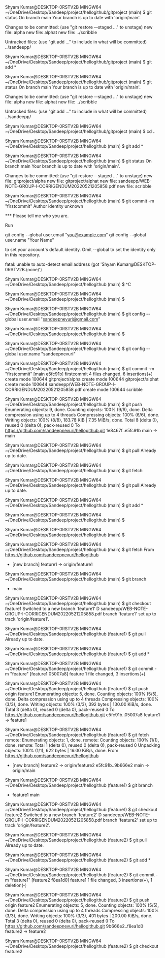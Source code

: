 



Shyam Kumar@DESKTOP-0RSTV2B MINGW64 ~/OneDrive/Desktop/Sandeep/project/hellogithub/gitproject (main)
$ git status
On branch main
Your branch is up to date with 'origin/main'.

Changes to be committed:
  (use "git restore --staged <file>..." to unstage)
        new file:   alpha
        new file:   alphat
        new file:   ../scribble

Untracked files:
  (use "git add <file>..." to include in what will be committed)
        ../sandeepp/


Shyam Kumar@DESKTOP-0RSTV2B MINGW64 ~/OneDrive/Desktop/Sandeep/project/hellogithub/gitproject (main)
$ git add *

Shyam Kumar@DESKTOP-0RSTV2B MINGW64 ~/OneDrive/Desktop/Sandeep/project/hellogithub/gitproject (main)
$ git status
On branch main
Your branch is up to date with 'origin/main'.

Changes to be committed:
  (use "git restore --staged <file>..." to unstage)
        new file:   alpha
        new file:   alphat
        new file:   ../scribble

Untracked files:
  (use "git add <file>..." to include in what will be committed)
        ../sandeepp/


Shyam Kumar@DESKTOP-0RSTV2B MINGW64 ~/OneDrive/Desktop/Sandeep/project/hellogithub/gitproject (main)
$ cd ..

Shyam Kumar@DESKTOP-0RSTV2B MINGW64 ~/OneDrive/Desktop/Sandeep/project/hellogithub (main)
$ git add *

Shyam Kumar@DESKTOP-0RSTV2B MINGW64 ~/OneDrive/Desktop/Sandeep/project/hellogithub (main)
$ git status
On branch main
Your branch is up to date with 'origin/main'.

Changes to be committed:
  (use "git restore --staged <file>..." to unstage)
        new file:   gitproject/alpha
        new file:   gitproject/alphat
        new file:   sandeepp/WEB-NOTE-GROUP-I-CORRIGENDUM20220521205858.pdf
        new file:   scribble


Shyam Kumar@DESKTOP-0RSTV2B MINGW64 ~/OneDrive/Desktop/Sandeep/project/hellogithub (main)
$ git commit -m "firstcommit"
Author identity unknown

*** Please tell me who you are.

Run

  git config --global user.email "you@example.com"
  git config --global user.name "Your Name"

to set your account's default identity.
Omit --global to set the identity only in this repository.

fatal: unable to auto-detect email address (got 'Shyam Kumar@DESKTOP-0RSTV2B.(none)')

Shyam Kumar@DESKTOP-0RSTV2B MINGW64 ~/OneDrive/Desktop/Sandeep/project/hellogithub (main)
$ ^C

Shyam Kumar@DESKTOP-0RSTV2B MINGW64 ~/OneDrive/Desktop/Sandeep/project/hellogithub (main)
$

Shyam Kumar@DESKTOP-0RSTV2B MINGW64 ~/OneDrive/Desktop/Sandeep/project/hellogithub (main)
$ git config --global user.email "sandeepnevuri@gmail.com"

Shyam Kumar@DESKTOP-0RSTV2B MINGW64 ~/OneDrive/Desktop/Sandeep/project/hellogithub (main)
$

Shyam Kumar@DESKTOP-0RSTV2B MINGW64 ~/OneDrive/Desktop/Sandeep/project/hellogithub (main)
$  git config --global user.name "sandeepnevuri"

Shyam Kumar@DESKTOP-0RSTV2B MINGW64 ~/OneDrive/Desktop/Sandeep/project/hellogithub (main)
$ git commit -m "firstcommit"
[main e5fc91b] firstcommit
 4 files changed, 6 insertions(+)
 create mode 100644 gitproject/alpha
 create mode 100644 gitproject/alphat
 create mode 100644 sandeepp/WEB-NOTE-GROUP-I-CORRIGENDUM20220521205858.pdf
 create mode 100644 scribble

Shyam Kumar@DESKTOP-0RSTV2B MINGW64 ~/OneDrive/Desktop/Sandeep/project/hellogithub (main)
$ git push
Enumerating objects: 9, done.
Counting objects: 100% (9/9), done.
Delta compression using up to 4 threads
Compressing objects: 100% (6/6), done.
Writing objects: 100% (8/8), 183.78 KiB | 7.35 MiB/s, done.
Total 8 (delta 0), reused 0 (delta 0), pack-reused 0
To https://github.com/sandeepnevuri/hellogithub.git
   1e8467f..e5fc91b  main -> main

Shyam Kumar@DESKTOP-0RSTV2B MINGW64 ~/OneDrive/Desktop/Sandeep/project/hellogithub (main)
$ git pull
Already up to date.

Shyam Kumar@DESKTOP-0RSTV2B MINGW64 ~/OneDrive/Desktop/Sandeep/project/hellogithub (main)
$ git fetch

Shyam Kumar@DESKTOP-0RSTV2B MINGW64 ~/OneDrive/Desktop/Sandeep/project/hellogithub (main)
$ git pull
Already up to date.

Shyam Kumar@DESKTOP-0RSTV2B MINGW64 ~/OneDrive/Desktop/Sandeep/project/hellogithub (main)
$ git add *


Shyam Kumar@DESKTOP-0RSTV2B MINGW64 ~/OneDrive/Desktop/Sandeep/project/hellogithub (main)
$


Shyam Kumar@DESKTOP-0RSTV2B MINGW64 ~/OneDrive/Desktop/Sandeep/project/hellogithub (main)
$

Shyam Kumar@DESKTOP-0RSTV2B MINGW64 ~/OneDrive/Desktop/Sandeep/project/hellogithub (main)
$ git fetch
From https://github.com/sandeepnevuri/hellogithub
 * [new branch]      feature1   -> origin/feature1

Shyam Kumar@DESKTOP-0RSTV2B MINGW64 ~/OneDrive/Desktop/Sandeep/project/hellogithub (main)
$ git branch
* main

Shyam Kumar@DESKTOP-0RSTV2B MINGW64 ~/OneDrive/Desktop/Sandeep/project/hellogithub (main)
$ git checkout feature1
Switched to a new branch 'feature1'
D       sandeepp/WEB-NOTE-GROUP-I-CORRIGENDUM20220521205858.pdf
branch 'feature1' set up to track 'origin/feature1'.

Shyam Kumar@DESKTOP-0RSTV2B MINGW64 ~/OneDrive/Desktop/Sandeep/project/hellogithub (feature1)
$ git pull
Already up to date.

Shyam Kumar@DESKTOP-0RSTV2B MINGW64 ~/OneDrive/Desktop/Sandeep/project/hellogithub (feature1)
$ git add *

Shyam Kumar@DESKTOP-0RSTV2B MINGW64 ~/OneDrive/Desktop/Sandeep/project/hellogithub (feature1)
$ git commit -m "feature"
[feature1 05007a8] feature
 1 file changed, 3 insertions(+)

Shyam Kumar@DESKTOP-0RSTV2B MINGW64 ~/OneDrive/Desktop/Sandeep/project/hellogithub (feature1)
$ git push origin feature1
Enumerating objects: 5, done.
Counting objects: 100% (5/5), done.
Delta compression using up to 4 threads
Compressing objects: 100% (3/3), done.
Writing objects: 100% (3/3), 392 bytes | 130.00 KiB/s, done.
Total 3 (delta 0), reused 0 (delta 0), pack-reused 0
To https://github.com/sandeepnevuri/hellogithub.git
   e5fc91b..05007a8  feature1 -> feature1

Shyam Kumar@DESKTOP-0RSTV2B MINGW64 ~/OneDrive/Desktop/Sandeep/project/hellogithub (feature1)
$ git fetch
remote: Enumerating objects: 1, done.
remote: Counting objects: 100% (1/1), done.
remote: Total 1 (delta 0), reused 0 (delta 0), pack-reused 0
Unpacking objects: 100% (1/1), 622 bytes | 16.00 KiB/s, done.
From https://github.com/sandeepnevuri/hellogithub
 * [new branch]      feature2   -> origin/feature2
   e5fc91b..9b666e2  main       -> origin/main

Shyam Kumar@DESKTOP-0RSTV2B MINGW64 ~/OneDrive/Desktop/Sandeep/project/hellogithub (feature1)
$ git branch
* feature1
  main

Shyam Kumar@DESKTOP-0RSTV2B MINGW64 ~/OneDrive/Desktop/Sandeep/project/hellogithub (feature1)
$ git checkout feature2
Switched to a new branch 'feature2'
D       sandeepp/WEB-NOTE-GROUP-I-CORRIGENDUM20220521205858.pdf
branch 'feature2' set up to track 'origin/feature2'.

Shyam Kumar@DESKTOP-0RSTV2B MINGW64 ~/OneDrive/Desktop/Sandeep/project/hellogithub (feature2)
$ git pull
Already up to date.

Shyam Kumar@DESKTOP-0RSTV2B MINGW64 ~/OneDrive/Desktop/Sandeep/project/hellogithub (feature2)
$ git add *

Shyam Kumar@DESKTOP-0RSTV2B MINGW64 ~/OneDrive/Desktop/Sandeep/project/hellogithub (feature2)
$ git commit -m "feature1"
[feature2 f8ea1d0] feature1
 1 file changed, 3 insertions(+), 1 deletion(-)

Shyam Kumar@DESKTOP-0RSTV2B MINGW64 ~/OneDrive/Desktop/Sandeep/project/hellogithub (feature2)
$ git push origin feature2
Enumerating objects: 5, done.
Counting objects: 100% (5/5), done.
Delta compression using up to 4 threads
Compressing objects: 100% (3/3), done.
Writing objects: 100% (3/3), 401 bytes | 200.00 KiB/s, done.
Total 3 (delta 0), reused 0 (delta 0), pack-reused 0
To https://github.com/sandeepnevuri/hellogithub.git
   9b666e2..f8ea1d0  feature2 -> feature2

Shyam Kumar@DESKTOP-0RSTV2B MINGW64 ~/OneDrive/Desktop/Sandeep/project/hellogithub (feature2)
$ git checkout feature2
